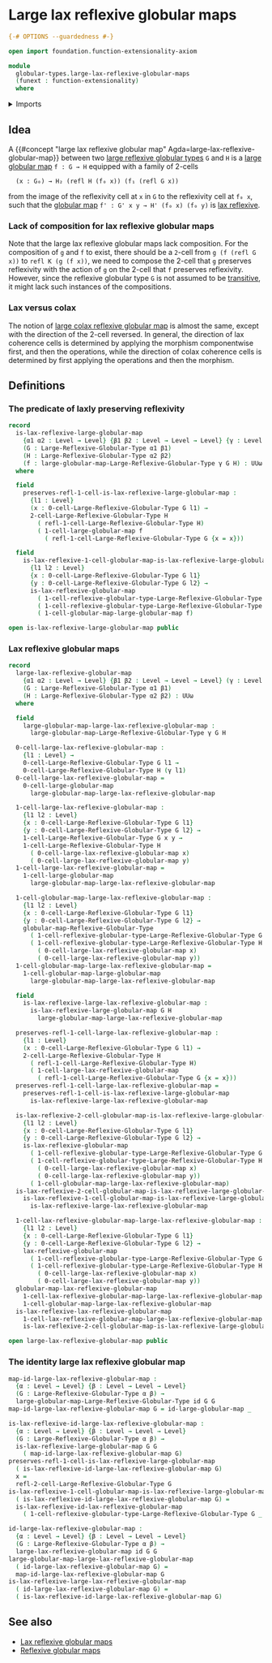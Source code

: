 # Large lax reflexive globular maps

```agda
{-# OPTIONS --guardedness #-}

open import foundation.function-extensionality-axiom

module
  globular-types.large-lax-reflexive-globular-maps
  (funext : function-extensionality)
  where
```

<details><summary>Imports</summary>

```agda
open import foundation.function-types funext
open import foundation.universe-levels

open import globular-types.large-globular-maps funext
open import globular-types.large-reflexive-globular-types funext
open import globular-types.lax-reflexive-globular-maps funext
open import globular-types.reflexive-globular-types funext
```

</details>

## Idea

A
{{#concept "large lax reflexive globular map" Agda=large-lax-reflexive-globular-map}}
between two
[large reflexive globular types](globular-types.large-reflexive-globular-types.md)
`G` and `H` is a [large globular map](globular-types.large-globular-maps.md)
`f : G → H` equipped with a family of 2-cells

```text
  (x : G₀) → H₂ (refl H (f₀ x)) (f₁ (refl G x))
```

from the image of the reflexivity cell at `x` in `G` to the reflexivity cell at
`f₀ x`, such that the [globular map](globular-types.globular-maps.md)
`f' : G' x y → H' (f₀ x) (f₀ y)` is
[lax reflexive](globular-types.lax-reflexive-globular-maps.md).

### Lack of composition for lax reflexive globular maps

Note that the large lax reflexive globular maps lack composition. For the
composition of `g` and `f` to exist, there should be a `2`-cell from
`g (f (refl G x))` to `refl K (g (f x))`, we need to compose the 2-cell that `g`
preserves reflexivity with the action of `g` on the 2-cell that `f` preserves
reflexivity. However, since the reflexive globular type `G` is not assumed to be
[transitive](globular-types.transitive-globular-types.md), it might lack such
instances of the compositions.

### Lax versus colax

The notion of
[large colax reflexive globular map](globular-types.large-lax-reflexive-globular-maps.md)
is almost the same, except with the direction of the 2-cell reversed. In
general, the direction of lax coherence cells is determined by applying the
morphism componentwise first, and then the operations, while the direction of
colax coherence cells is determined by first applying the operations and then
the morphism.

## Definitions

### The predicate of laxly preserving reflexivity

```agda
record
  is-lax-reflexive-large-globular-map
    {α1 α2 : Level → Level} {β1 β2 : Level → Level → Level} {γ : Level → Level}
    (G : Large-Reflexive-Globular-Type α1 β1)
    (H : Large-Reflexive-Globular-Type α2 β2)
    (f : large-globular-map-Large-Reflexive-Globular-Type γ G H) : UUω
  where

  field
    preserves-refl-1-cell-is-lax-reflexive-large-globular-map :
      {l1 : Level}
      (x : 0-cell-Large-Reflexive-Globular-Type G l1) →
      2-cell-Large-Reflexive-Globular-Type H
        ( refl-1-cell-Large-Reflexive-Globular-Type H)
        ( 1-cell-large-globular-map f
          ( refl-1-cell-Large-Reflexive-Globular-Type G {x = x}))

  field
    is-lax-reflexive-1-cell-globular-map-is-lax-reflexive-large-globular-map :
      {l1 l2 : Level}
      {x : 0-cell-Large-Reflexive-Globular-Type G l1}
      {y : 0-cell-Large-Reflexive-Globular-Type G l2} →
      is-lax-reflexive-globular-map
        ( 1-cell-reflexive-globular-type-Large-Reflexive-Globular-Type G x y)
        ( 1-cell-reflexive-globular-type-Large-Reflexive-Globular-Type H _ _)
        ( 1-cell-globular-map-large-globular-map f)

open is-lax-reflexive-large-globular-map public
```

### Lax reflexive globular maps

```agda
record
  large-lax-reflexive-globular-map
    {α1 α2 : Level → Level} {β1 β2 : Level → Level → Level} (γ : Level → Level)
    (G : Large-Reflexive-Globular-Type α1 β1)
    (H : Large-Reflexive-Globular-Type α2 β2) : UUω
  where

  field
    large-globular-map-large-lax-reflexive-globular-map :
      large-globular-map-Large-Reflexive-Globular-Type γ G H

  0-cell-large-lax-reflexive-globular-map :
    {l1 : Level} →
    0-cell-Large-Reflexive-Globular-Type G l1 →
    0-cell-Large-Reflexive-Globular-Type H (γ l1)
  0-cell-large-lax-reflexive-globular-map =
    0-cell-large-globular-map
      large-globular-map-large-lax-reflexive-globular-map

  1-cell-large-lax-reflexive-globular-map :
    {l1 l2 : Level}
    {x : 0-cell-Large-Reflexive-Globular-Type G l1}
    {y : 0-cell-Large-Reflexive-Globular-Type G l2} →
    1-cell-Large-Reflexive-Globular-Type G x y →
    1-cell-Large-Reflexive-Globular-Type H
      ( 0-cell-large-lax-reflexive-globular-map x)
      ( 0-cell-large-lax-reflexive-globular-map y)
  1-cell-large-lax-reflexive-globular-map =
    1-cell-large-globular-map
      large-globular-map-large-lax-reflexive-globular-map

  1-cell-globular-map-large-lax-reflexive-globular-map :
    {l1 l2 : Level}
    {x : 0-cell-Large-Reflexive-Globular-Type G l1}
    {y : 0-cell-Large-Reflexive-Globular-Type G l2} →
    globular-map-Reflexive-Globular-Type
      ( 1-cell-reflexive-globular-type-Large-Reflexive-Globular-Type G x y)
      ( 1-cell-reflexive-globular-type-Large-Reflexive-Globular-Type H
        ( 0-cell-large-lax-reflexive-globular-map x)
        ( 0-cell-large-lax-reflexive-globular-map y))
  1-cell-globular-map-large-lax-reflexive-globular-map =
    1-cell-globular-map-large-globular-map
      large-globular-map-large-lax-reflexive-globular-map

  field
    is-lax-reflexive-large-lax-reflexive-globular-map :
      is-lax-reflexive-large-globular-map G H
        large-globular-map-large-lax-reflexive-globular-map

  preserves-refl-1-cell-large-lax-reflexive-globular-map :
    {l1 : Level}
    (x : 0-cell-Large-Reflexive-Globular-Type G l1) →
    2-cell-Large-Reflexive-Globular-Type H
      ( refl-1-cell-Large-Reflexive-Globular-Type H)
      ( 1-cell-large-lax-reflexive-globular-map
        ( refl-1-cell-Large-Reflexive-Globular-Type G {x = x}))
  preserves-refl-1-cell-large-lax-reflexive-globular-map =
    preserves-refl-1-cell-is-lax-reflexive-large-globular-map
      is-lax-reflexive-large-lax-reflexive-globular-map

  is-lax-reflexive-2-cell-globular-map-is-lax-reflexive-large-globular-map :
    {l1 l2 : Level}
    {x : 0-cell-Large-Reflexive-Globular-Type G l1}
    {y : 0-cell-Large-Reflexive-Globular-Type G l2} →
    is-lax-reflexive-globular-map
      ( 1-cell-reflexive-globular-type-Large-Reflexive-Globular-Type G x y)
      ( 1-cell-reflexive-globular-type-Large-Reflexive-Globular-Type H
        ( 0-cell-large-lax-reflexive-globular-map x)
        ( 0-cell-large-lax-reflexive-globular-map y))
      ( 1-cell-globular-map-large-lax-reflexive-globular-map)
  is-lax-reflexive-2-cell-globular-map-is-lax-reflexive-large-globular-map =
    is-lax-reflexive-1-cell-globular-map-is-lax-reflexive-large-globular-map
      is-lax-reflexive-large-lax-reflexive-globular-map

  1-cell-lax-reflexive-globular-map-large-lax-reflexive-globular-map :
    {l1 l2 : Level}
    {x : 0-cell-Large-Reflexive-Globular-Type G l1}
    {y : 0-cell-Large-Reflexive-Globular-Type G l2} →
    lax-reflexive-globular-map
      ( 1-cell-reflexive-globular-type-Large-Reflexive-Globular-Type G x y)
      ( 1-cell-reflexive-globular-type-Large-Reflexive-Globular-Type H
        ( 0-cell-large-lax-reflexive-globular-map x)
        ( 0-cell-large-lax-reflexive-globular-map y))
  globular-map-lax-reflexive-globular-map
    1-cell-lax-reflexive-globular-map-large-lax-reflexive-globular-map =
    1-cell-globular-map-large-lax-reflexive-globular-map
  is-lax-reflexive-lax-reflexive-globular-map
    1-cell-lax-reflexive-globular-map-large-lax-reflexive-globular-map =
    is-lax-reflexive-2-cell-globular-map-is-lax-reflexive-large-globular-map

open large-lax-reflexive-globular-map public
```

### The identity large lax reflexive globular map

```agda
map-id-large-lax-reflexive-globular-map :
  {α : Level → Level} {β : Level → Level → Level}
  (G : Large-Reflexive-Globular-Type α β) →
  large-globular-map-Large-Reflexive-Globular-Type id G G
map-id-large-lax-reflexive-globular-map G = id-large-globular-map _

is-lax-reflexive-id-large-lax-reflexive-globular-map :
  {α : Level → Level} {β : Level → Level → Level}
  (G : Large-Reflexive-Globular-Type α β) →
  is-lax-reflexive-large-globular-map G G
    ( map-id-large-lax-reflexive-globular-map G)
preserves-refl-1-cell-is-lax-reflexive-large-globular-map
  ( is-lax-reflexive-id-large-lax-reflexive-globular-map G)
  x =
  refl-2-cell-Large-Reflexive-Globular-Type G
is-lax-reflexive-1-cell-globular-map-is-lax-reflexive-large-globular-map
  ( is-lax-reflexive-id-large-lax-reflexive-globular-map G) =
  is-lax-reflexive-id-lax-reflexive-globular-map
    ( 1-cell-reflexive-globular-type-Large-Reflexive-Globular-Type G _ _)

id-large-lax-reflexive-globular-map :
  {α : Level → Level} {β : Level → Level → Level}
  (G : Large-Reflexive-Globular-Type α β) →
  large-lax-reflexive-globular-map id G G
large-globular-map-large-lax-reflexive-globular-map
  ( id-large-lax-reflexive-globular-map G) =
  map-id-large-lax-reflexive-globular-map G
is-lax-reflexive-large-lax-reflexive-globular-map
  ( id-large-lax-reflexive-globular-map G) =
  ( is-lax-reflexive-id-large-lax-reflexive-globular-map G)
```

## See also

- [Lax reflexive globular maps](globular-types.lax-reflexive-globular-maps.md)
- [Reflexive globular maps](globular-types.reflexive-globular-maps.md)
